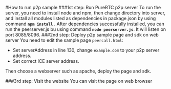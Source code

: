 #How to run p2p sample
###1st step: Run PureRTC p2p server
To run the server, you need to install node and npm, then change directory into server, and install all modules listed as dependencies in package.json by using command **`npm install`**  .
After dependencies successfully installed,  you can run the peerserver.js bu using command **`node peerserver.js`**. It will listen on port 8085/8096.
###2nd step:  Deploy p2p sample page and sdk on web server
You need to edit the sample page `peercall.html`:

 - Set serverAddress in line 130, change `example.com` to your p2p server address.
 - Set correct ICE server address.

Then choose a webserver such as apache, deploy the page and sdk.

###3rd step: Visit the website
You can visit the page on web browser